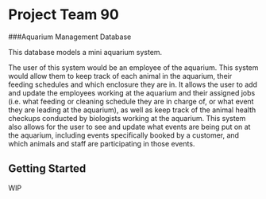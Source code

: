 # Project Team 90

###Aquarium Management Database

This database models a mini aquarium system.

The user of this system would be an employee of the aquarium. This system would allow them to keep track of each animal in the aquarium, 
their feeding schedules and which enclosure they are in. It allows the user to add and update the employees working at the aquarium and their 
assigned jobs (i.e. what feeding or cleaning schedule they are in charge of, or what event they are leading at the aquarium), as well as keep track of the
animal health checkups conducted by biologists working at the aquarium. This system also allows for the user to see and update what events are being put on 
at the aquarium, including events specifically booked by a customer, and which animals and staff are participating in those events.

## Getting Started 
WIP
